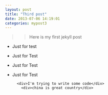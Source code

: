 ```yaml
---  
layout: post  
title: "Third post"  
date: 2013-07-06 14:19:01  
categories: mypost3  
---  
```

  
>> Here is my first jekyll post  
  
+ Just for test  
* Just for Test 
* Just for Test 
* Just for Test
  
        <div>I'm trying to write some code</div>
		  <div>china is great country</div>